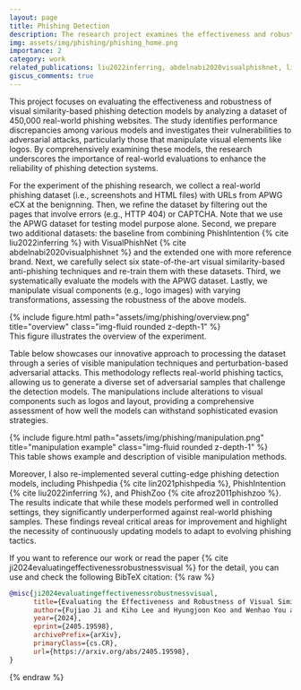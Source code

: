 ```yaml
---
layout: page
title: Phishing Detection
description: The research project examines the effectiveness and robustness of visual similarity-based phishing detection models using a dataset of 450,000 real-world phishing websites.
img: assets/img/phishing/phishing_home.png
importance: 2
category: work
related_publications: liu2022inferring, abdelnabi2020visualphishnet, lin2021phishpedia, afroz2011phishzoo, ji2024evaluatingeffectivenessrobustnessvisual
giscus_comments: true
---
```


This project focuses on evaluating the effectiveness and robustness of visual similarity-based phishing detection models by analyzing a dataset of 450,000 real-world phishing websites. The study identifies performance discrepancies among various models and investigates their vulnerabilities to adversarial attacks, particularly those that manipulate visual elements like logos. By comprehensively examining these models, the research underscores the importance of real-world evaluations to enhance the reliability of phishing detection systems.

For the experiment of the phishing research, we collect a real-world phishing dataset (i.e., screenshots and HTML files) with URLs from APWG eCX at the benignning. Then, we refine the dataset by filtering out the pages that involve errors (e.g., HTTP 404) or CAPTCHA. Note that we use the APWG dataset for testing model purpose alone. Second, we prepare two additional datasets: the baseline from combining PhishIntention {% cite liu2022inferring %} with VisualPhishNet {% cite abdelnabi2020visualphishnet %} and the extended one with more reference brand. Next, we carefully select six state-of-the-art visual similarity-based anti-phishing techniques and re-train them with these datasets. Third, we systematically evaluate the models with the APWG dataset. Lastly, we manipulate visual components (e.g., logo images) with varying transformations, assessing the
robustness of the above models.

<div class="row">
    <div class="col-sm mt-3 mt-md-0">
        {% include figure.html path="assets/img/phishing/overview.png" title="overview" class="img-fluid rounded z-depth-1" %}
    </div>
</div>
<div class="caption">
    This figure illustrates the overview of the experiment.
</div>

Table below showcases our innovative approach to processing the dataset through a series of visible manipulation techniques and perturbation-based adversarial attacks. This methodology reflects real-world phishing tactics, allowing us to generate a diverse set of adversarial samples that challenge the detection models. The manipulations include alterations to visual components such as logos and layout, providing a comprehensive assessment of how well the models can withstand sophisticated evasion strategies.

<div class="row">
    <div class="col-sm mt-3 mt-md-0">
        {% include figure.html path="assets/img/phishing/manipulation.png" title="manipulation example" class="img-fluid rounded z-depth-1" %}
    </div>
</div>
<div class="caption">
    This table shows example and description of visible manipulation methods.
</div>

Moreover, I also re-implemented several cutting-edge phishing detection models, including Phishpedia {% cite lin2021phishpedia %}, PhishIntention {% cite liu2022inferring %}, and PhishZoo {% cite afroz2011phishzoo %}. The results indicate that while these models performed well in controlled settings, they significantly underperformed against real-world phishing samples. These findings reveal critical areas for improvement and highlight the necessity of continuously updating models to adapt to evolving phishing tactics.

If you want to reference our work or read the paper {% cite ji2024evaluatingeffectivenessrobustnessvisual %} for the detail, you can use and check the following BibTeX citation:
{% raw %}

```bibtex
@misc{ji2024evaluatingeffectivenessrobustnessvisual,
      title={Evaluating the Effectiveness and Robustness of Visual Similarity-based Phishing Detection Models},
      author={Fujiao Ji and Kiho Lee and Hyungjoon Koo and Wenhao You and Euijin Choo and Hyoungshick Kim and Doowon Kim},
      year={2024},
      eprint={2405.19598},
      archivePrefix={arXiv},
      primaryClass={cs.CR},
      url={https://arxiv.org/abs/2405.19598},
}
```

{% endraw %}
